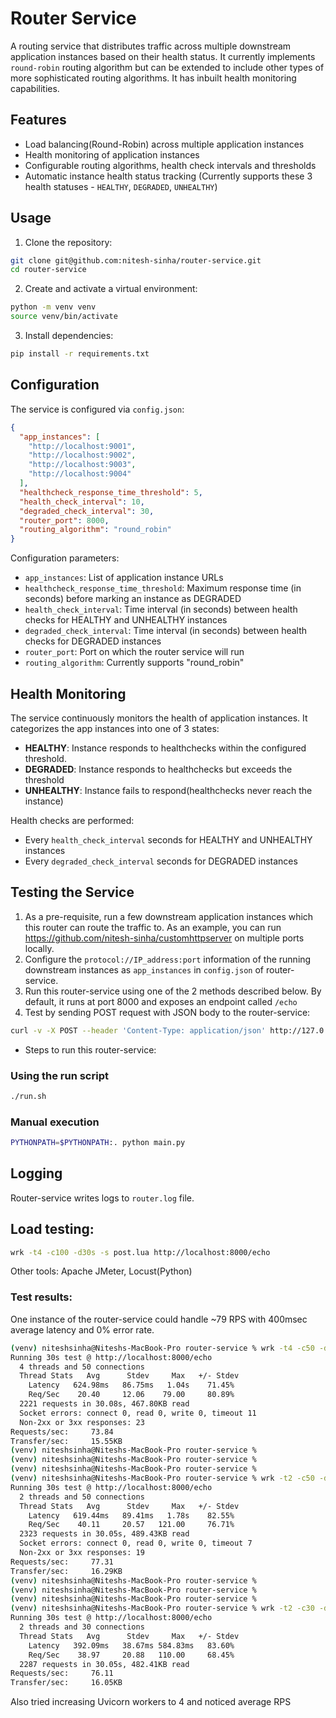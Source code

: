 # Router Service

A routing service that distributes traffic across multiple downstream application instances based on their health status. It currently implements `round-robin` routing algorithm but can be extended to include other types of more sophisticated routing algorithms. It has inbuilt health monitoring capabilities.

## Features

- Load balancing(Round-Robin) across multiple application instances
- Health monitoring of application instances
- Configurable routing algorithms, health check intervals and thresholds
- Automatic instance health status tracking (Currently supports these 3 health statuses - `HEALTHY`, `DEGRADED`, `UNHEALTHY`)

## Usage

1. Clone the repository:
```bash
git clone git@github.com:nitesh-sinha/router-service.git
cd router-service
```

2. Create and activate a virtual environment:
```bash
python -m venv venv
source venv/bin/activate
```

3. Install dependencies:
```bash
pip install -r requirements.txt
```

## Configuration

The service is configured via `config.json`:

```json
{
  "app_instances": [
    "http://localhost:9001",
    "http://localhost:9002",
    "http://localhost:9003",
    "http://localhost:9004"
  ],
  "healthcheck_response_time_threshold": 5,
  "health_check_interval": 10,
  "degraded_check_interval": 30,
  "router_port": 8000,
  "routing_algorithm": "round_robin"
}
```

Configuration parameters:
- `app_instances`: List of application instance URLs
- `healthcheck_response_time_threshold`: Maximum response time (in seconds) before marking an instance as DEGRADED
- `health_check_interval`: Time interval (in seconds) between health checks for HEALTHY and UNHEALTHY instances
- `degraded_check_interval`: Time interval (in seconds) between health checks for DEGRADED instances
- `router_port`: Port on which the router service will run
- `routing_algorithm`: Currently supports "round_robin"

## Health Monitoring

The service continuously monitors the health of application instances. It categorizes the app instances into one of 3 states:

- **HEALTHY**: Instance responds to healthchecks within the configured threshold.
- **DEGRADED**: Instance responds to healthchecks but exceeds the threshold
- **UNHEALTHY**: Instance fails to respond(healthchecks never reach the instance)

Health checks are performed:
- Every `health_check_interval` seconds for HEALTHY and UNHEALTHY instances
- Every `degraded_check_interval` seconds for DEGRADED instances


## Testing the Service

1. As a pre-requisite, run a few downstream application instances which this router can route the traffic to. As an example, you can run https://github.com/nitesh-sinha/customhttpserver on multiple ports locally.
2. Configure the `protocol://IP_address:port` information of the running downstream instances as `app_instances` in `config.json` of router-service.
3. Run this router-service using one of the 2 methods described below. By default, it runs at port 8000 and exposes an endpoint called `/echo`
4. Test by sending POST request with JSON body to the router-service:
```bash
curl -v -X POST --header 'Content-Type: application/json' http://127.0.0.1:8000/echo -d '{"gameid": "coolknight", "payment":"500", "currency": "INR", "timestamp": "2025-05-04T12:00:00Z"}'
```

- Steps to run this router-service:

### Using the run script
```bash
./run.sh
```

### Manual execution
```bash
PYTHONPATH=$PYTHONPATH:. python main.py
```


## Logging

Router-service writes logs to `router.log` file.

## Load testing:
```bash
wrk -t4 -c100 -d30s -s post.lua http://localhost:8000/echo 
```

Other tools: Apache JMeter, Locust(Python)

### Test results:
One instance of the router-service could handle ~79 RPS with 400msec average latency and 0% error rate.

```bash
(venv) niteshsinha@Niteshs-MacBook-Pro router-service % wrk -t4 -c50 -d30s -s post.lua http://localhost:8000/echo
Running 30s test @ http://localhost:8000/echo
  4 threads and 50 connections
  Thread Stats   Avg      Stdev     Max   +/- Stdev
    Latency   624.98ms   86.75ms   1.04s    71.45%
    Req/Sec    20.40     12.06    79.00     80.89%
  2221 requests in 30.08s, 467.80KB read
  Socket errors: connect 0, read 0, write 0, timeout 11
  Non-2xx or 3xx responses: 23
Requests/sec:     73.84
Transfer/sec:     15.55KB
(venv) niteshsinha@Niteshs-MacBook-Pro router-service %
(venv) niteshsinha@Niteshs-MacBook-Pro router-service %
(venv) niteshsinha@Niteshs-MacBook-Pro router-service %
(venv) niteshsinha@Niteshs-MacBook-Pro router-service % wrk -t2 -c50 -d30s -s post.lua http://localhost:8000/echo
Running 30s test @ http://localhost:8000/echo
  2 threads and 50 connections
  Thread Stats   Avg      Stdev     Max   +/- Stdev
    Latency   619.44ms   89.41ms   1.78s    82.55%
    Req/Sec    40.11     20.57   121.00     76.71%
  2323 requests in 30.05s, 489.43KB read
  Socket errors: connect 0, read 0, write 0, timeout 7
  Non-2xx or 3xx responses: 19
Requests/sec:     77.31
Transfer/sec:     16.29KB
(venv) niteshsinha@Niteshs-MacBook-Pro router-service %
(venv) niteshsinha@Niteshs-MacBook-Pro router-service %
(venv) niteshsinha@Niteshs-MacBook-Pro router-service %
(venv) niteshsinha@Niteshs-MacBook-Pro router-service % wrk -t2 -c30 -d30s -s post.lua http://localhost:8000/echo
Running 30s test @ http://localhost:8000/echo
  2 threads and 30 connections
  Thread Stats   Avg      Stdev     Max   +/- Stdev
    Latency   392.09ms   38.67ms 584.83ms   83.60%
    Req/Sec    38.97     20.88   110.00     68.45%
  2287 requests in 30.05s, 482.41KB read
Requests/sec:     76.11
Transfer/sec:     16.05KB
```

Also tried increasing Uvicorn workers to 4 and noticed average RPS 



